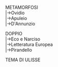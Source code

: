 METAMORFOSI  
|->Ovidio  
|->Apuleio  
|->D'Annunzio  
  
DOPPIO  
|->Eco e Narciso  
|->Letteratura Europea  
|->Pirandello  
  
TEMA DI ULISSE  
